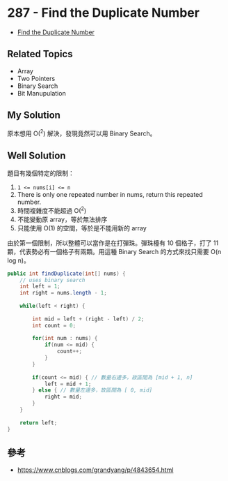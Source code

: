 # 287 - Find the Duplicate Number

* [Find the Duplicate Number](https://leetcode.com/problems/find-the-duplicate-number/)

## Related Topics
* Array
* Two Pointers
* Binary Search
* Bit Manupulation

## My Solution
原本想用 O(<sup>2</sup>) 解決，發現竟然可以用 Binary Search。

## Well Solution
題目有幾個特定的限制：
1. `1 <= nums[i] <= n`
2. There is only one repeated number in nums, return this repeated number.
3. 時間複雜度不能超過 O(<sup>2</sup>)
4. 不能變動原 array，等於無法排序
5. 只能使用 O(1) 的空間，等於是不能用新的 array

由於第一個限制，所以整體可以當作是在打彈珠。彈珠檯有 10 個格子，打了 11 顆，代表勢必有一個格子有兩顆。用這種 Binary Search 的方式來找只需要 O(n log n)。

```java
public int findDuplicate(int[] nums) {
    // uses binary search
    int left = 1;
    int right = nums.length - 1;
    
    while(left < right) {
        
        int mid = left + (right - left) / 2;
        int count = 0;
        
        for(int num : nums) {
            if(num <= mid) {
                count++;
            }
        }
        
        if(count <= mid) { // 數量右邊多，故區間為 [mid + 1, n]
            left = mid + 1;
        } else { // 數量左邊多，故區間為 [ 0, mid]
            right = mid;
        }
    }
    
    return left;
}
```

## 參考
* https://www.cnblogs.com/grandyang/p/4843654.html